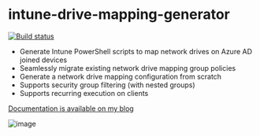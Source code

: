 # intune-drive-mapping-generator

[![Build status](https://dev.azure.com/nicolonsky/ModernWorkplaceTools/_apis/build/status/intunedrivemapping%20-%20CI)](https://dev.azure.com/nicolonsky/ModernWorkplaceTools/_build/latest?definitionId=1)

* Generate Intune PowerShell scripts to map network drives on Azure AD joined devices
* Seamlessly migrate existing network drive mapping group policies
* Generate a network drive mapping configuration from scratch
* Supports security group filtering (with nested groups)
* Supports recurring execution on clients

[Documentation is available on my blog](https://tech.nicolonsky.ch/next-level-network-drive-mapping-with-intune/)

![image](https://user-images.githubusercontent.com/32899754/88693062-21c4b980-d0ff-11ea-8e5e-adbc655fe0e6.png)
